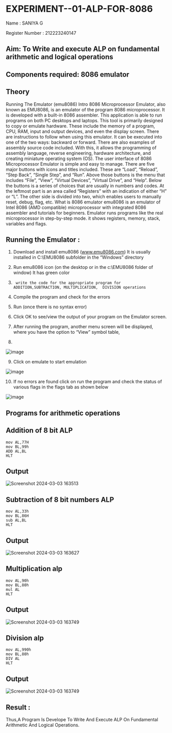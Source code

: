 # EXPERIMENT--01-ALP-FOR-8086
Name : SANIYA G


Register Number : 212223240147






## Aim: To Write and execute ALP on fundamental arithmetic and logical operations
## Components required: 8086  emulator 
## Theory 
Running The Emulator (emu8086) Intro 8086 Microprocessor Emulator, also known as EMU8086, is an emulator of the program 8086 microprocessor. It is developed with a built-in 8086 assembler. This application is able to run programs on both PC desktops and laptops. This tool is primarily designed to copy or emulate hardware. These include the memory of a program, CPU, RAM, input and output devices, and even the display screen. There are instructions to follow when using this emulator. It can be executed into one of the two ways: backward or forward. There are also examples of assembly source code included. With this, it allows the programming of assembly language, reverse engineering, hardware architecture, and creating miniature operating system (OS). The user interface of 8086 Microprocessor Emulator is simple and easy to manage. There are five major buttons with icons and titles included. These are “Load”, “Reload”, “Step Back”, “Single Step”, and “Run”. Above those buttons is the menu that includes “File”, “View”, “Virtual Devices”, “Virtual Drive”, and “Help”. Below the buttons is a series of choices that are usually in numbers and codes. At the leftmost part is an area called “Registers” with an indication of either “H” or “L”. The other side is divided into two, which enables users to manually reset, debug, flag, etc. What is 8086 emulator emu8086 is an emulator of Intel 8086 (AMD compatible) microprocessor with integrated 8086 assembler and tutorials for beginners. Emulator runs programs like the real microprocessor in step-by-step mode. it shows registers, memory, stack, variables and flags.


 ## Running the Emulator :
1.	Download and install emu8086 (www.emu8086.com) It is usually installed in C:\EMU8086 subfolder in the “Windows” directory
2.	  Run  emu8086 icon (on the desktop or in the c:\EMU8086 folder of window) It has green color 
 
 
3.		write the code for the appropriate program for ADDITION,SUBTRACTION, MULTIPLICATION,  DIVISION operations 

4.	 Compile the program and check for the errors 
5.	Run (once there is no syntax error) 

6.	Click OK to see/view the output of your program on the Emulator screen. 


7.	After running the program, another menu screen will be displayed, where you have the option to “View” symbol table,
8.	 


![image](https://user-images.githubusercontent.com/36288975/189273263-d65baae9-4b8f-4723-afb3-c0ffa4052b04.png)











9.	Click on emulate to start emulation 








![image](https://user-images.githubusercontent.com/36288975/189273273-9bb36ec1-e2e8-4892-8d35-37707332bfdc.png)








10.	If no errors are found click on run the program and check the status of various flags in the flags tab as shown below 






![image](https://user-images.githubusercontent.com/36288975/189273277-113a2a33-4a40-4ff8-95a5-ecd3a1f504fe.png)







## Programs for arithmetic  operations

## Addition  of 8 bit ALP 
```
mov AL,77H
mov BL,99h
ADD AL,BL
HLT
```


## Output  
![Screenshot 2024-03-03 163513](https://github.com/saniyaganesamoorthy/EXPERIMENT--01-ALP-FOR-8086/assets/145742583/e08e63f1-a4ce-4609-a3dc-53db547fe25c)

## Subtraction   of 8 bit numbers  ALP 
```
mov AL,33h
mov BL,86H
sub AL,BL
HLT
```
 
## Output  
![Screenshot 2024-03-03 163627](https://github.com/saniyaganesamoorthy/EXPERIMENT--01-ALP-FOR-8086/assets/145742583/3616e0de-8de4-44fd-aac5-08d0676dc09b)

## Multiplication alp 
```
mov AL,90h
mov BL,80h
mul AL
HLT
```
 ## Output  

![Screenshot 2024-03-03 163749](https://github.com/saniyaganesamoorthy/EXPERIMENT--01-ALP-FOR-8086/assets/145742583/b19197cd-aabb-4f29-bc65-f1e0f47730d4)

## Division alp 
```
mov AL,990h
mov BL,80h
DIV AL
HLT
```
## Output  

![Screenshot 2024-03-03 163749](https://github.com/saniyaganesamoorthy/EXPERIMENT--01-ALP-FOR-8086/assets/145742583/e2a9f66d-ec4a-4cce-b31f-06dcb1423ffa)


## Result :
 Thus,A Program Is Develope To Write And Execute ALP On Fundamental Arithmetic And Logical
 Operations.









